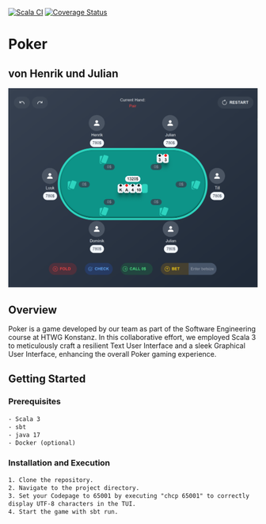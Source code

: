 [![Scala CI](https://github.com/Radon-css/poker/actions/workflows/scala.yml/badge.svg)](https://github.com/Radon-css/poker/actions/workflows/scala.yml)
[![Coverage Status](https://coveralls.io/repos/github/Radon-css/poker/badge.svg?branch=main)](https://coveralls.io/github/Radon-css/poker?branch=main)

# Poker

## von Henrik und Julian

![Alt text](image.png)

## Overview

Poker is a game developed by our team as part of the Software Engineering course at HTWG Konstanz. In this collaborative effort, we employed Scala 3 to meticulously craft a resilient Text User Interface and a sleek Graphical User Interface, enhancing the overall Poker gaming experience.

## Getting Started

### Prerequisites

    - Scala 3
    - sbt
    - java 17
    - Docker (optional)

### Installation and Execution

    1. Clone the repository.
    2. Navigate to the project directory.
    3. Set your Codepage to 65001 by executing "chcp 65001" to correctly display UTF-8 characters in the TUI.
    4. Start the game with sbt run.
